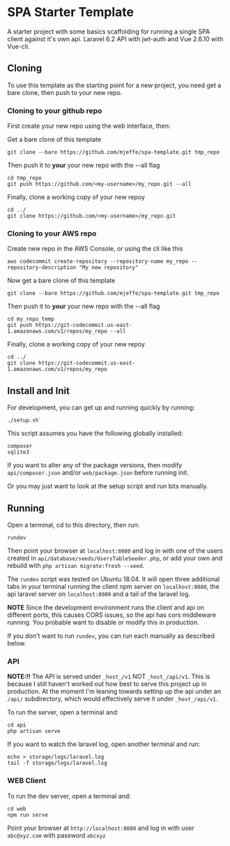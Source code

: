 # SPA Starter Template

A starter project with some basics scaffolding for running a single SPA client
against it's own api. Laravel 6.2 API with jwt-auth and Vue 2.6.10 with Vue-cli.

## Cloning

To use this template as the starting point for a new project, you need get a
bare clone, then push to your new repo.

### Cloning to your github repo
First create your new repo using the web interface, then:

Get a bare clone of this template
```
git clone --bare https://github.com/mjeffe/spa-template.git tmp_repo
```
Then push it to **your** your new repo with the --all flag
```
cd tmp_repo
git push https://github.com/<my-username>/my_repo.git --all
```
Finally, clone a working copy of your new repoy
```
cd ../
git clone https://github.com/<my-username>/my_repo.git
```

### Cloning to your AWS repo
Create new repo in the AWS Console, or using the cli like this
```
aws codecommit create-repository --repository-name my_repo --repository-description "My new repository"
```
Now get a bare clone of this template
```
git clone --bare https://github.com/mjeffe/spa-template.git tmp_repo
```
Then push it to **your** your new repo with the --all flag
```
cd my_repo_temp
git push https://git-codecommit.us-east-1.amazonaws.com/v1/repos/my_repo --all
```
Finally, clone a working copy of your new repoy
```
cd ../
git clone https://git-codecommit.us-east-1.amazonaws.com/v1/repos/my_repo
```
## Install and Init

For development, you can get up and running quickly by running:
```
./setup.sh`
```
This script assumes you have the following globally installed:
```
composer
sqlite3
```

If you want to alter any of the package versions, then modify
`api/composer.json` and/or `web/package.json` before running init. 

Or you may just want to look at the setup script and run bits manually.

## Running

Open a terminal, cd to this directory, then run:
```
rundev
```

Then point your browser at `localhost:8080` and log in with one of the users
created in `api/database/seeds/UsersTableSeeder.php`, or add your own and
rebuild with `php artisan migrate:fresh --seed`.

The `rundev` script was tested on Ubuntu 18.04. It will open three additional
tabs in your terminal running the client npm server on `localhost:8080`, the
api laravel server on `localhost:8000` and a tail of the laravel log.

**NOTE** Since the development environment runs the client and api on different
ports, this causes CORS issues, so the api has cors middleware running. You
probable want to disable or modify this in production.

If you don't want to run `rundev`, you can run each manually as described below.

### API

**NOTE:!!** The API is served under `_host_/v1` NOT `_host_/api/v1`. This is
because I still haven't worked out how best to serve this project up in
production. At the moment I'm leaning towards settinp up the api under an
`/api/` subdirectory, which would effectively serve it under `_host_/api/v1`.

To run the server, open a terminal and:
```
cd api
php artisan serve
```

If you want to watch the laravel log, open another terminal and run:
```
echo > storage/logs/laravel.log
tail -f storage/logs/laravel.log
```

### WEB Client

To run the dev server, open a terminal and:
```
cd web
npm run serve
```

Point your browser at `http://localhost:8080` and log in with user
`abc@xyz.com` with password `abcxyz`

